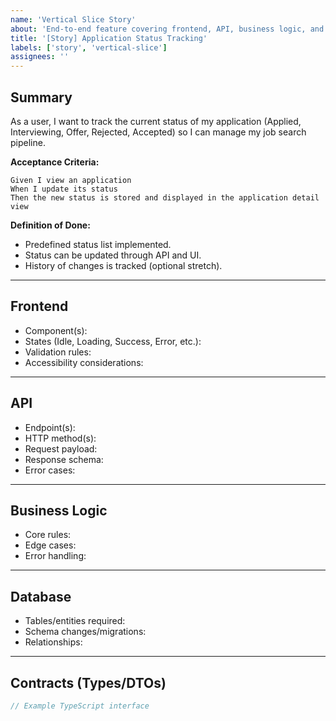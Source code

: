 ```yaml
---
name: 'Vertical Slice Story'
about: 'End-to-end feature covering frontend, API, business logic, and database'
title: '[Story] Application Status Tracking'
labels: ['story', 'vertical-slice']
assignees: ''
---
```


## Summary

As a user, I want to track the current status of my application (Applied, Interviewing, Offer, Rejected, Accepted) so I can manage my job search pipeline.

**Acceptance Criteria:**

```gherkin
Given I view an application
When I update its status
Then the new status is stored and displayed in the application detail view
```

**Definition of Done:**

- Predefined status list implemented.
- Status can be updated through API and UI.
- History of changes is tracked (optional stretch).

---

## Frontend

- Component(s):
- States (Idle, Loading, Success, Error, etc.):
- Validation rules:
- Accessibility considerations:

---

## API

- Endpoint(s):
- HTTP method(s):
- Request payload:
- Response schema:
- Error cases:

---

## Business Logic

- Core rules:
- Edge cases:
- Error handling:

---

## Database

- Tables/entities required:
- Schema changes/migrations:
- Relationships:

---

## Contracts (Types/DTOs)

```ts
// Example TypeScript interface
```
